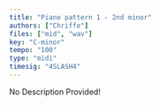 ```yaml
---
title: "Piano pattern 1 - 2nd minor"
authors: ["Chriffe"]
files: ["mid", "wav"]
key: "C-minor"
tempo: "100"
type: "midi"
timesig: "4SLASH4"
---
```

No Description Provided!
